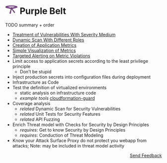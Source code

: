 # [<img src="https://raw.githubusercontent.com/AppSecure-nrw/security-belts/assets/belt-img/06_security-belt-purple.svg" width="40" />](#) Purple Belt

TODO summary + order

- [Treatment of Vulnerabilities With Severity Medium](treatment-of-vulnerabilities-with-severity-medium.md)
- [Dynamic Scan With Different Roles](dynamic-scan-with-different-roles.md)
- [Creation of Application Metrics](creation-of-application-metrics.md)
- [Simple Visualization of Metrics](simple-visualization-of-metrics.md)
- [Targeted Alerting on Metric Violations](targeted-alerting-on-metric-violations.md)
- Limit access to application secrets according to the least privilege principle
  - Don't be stupid
- Inject production secrets into configuration files during deployment
- Infrastructure as Code
- Test the definition of virtualized environments
  - static analysis on infrastructure code
  - *example tools* [cloudformation-guard](https://github.com/aws-cloudformation/cloudformation-guard)
- Coverage analysis
  - *related* Dynamic Scan for Security Vulnerabilities
  - *related* Unit Tests for Security Features
  - *related* API Fuzzing
- Enrich Threat model with Checks for Security by Design Principles
   - *requires*: Get to know Security by Design Principles
   - *requires*: Conduction of Threat Modeling
- Know your Attack Surface
       Proxy do not protect you webapp from attacks; Note: may be included in threat model activity

<p align="right"><a href="https://www.surveymonkey.de/r/MJWT29X">Send Feedback</a></p>
